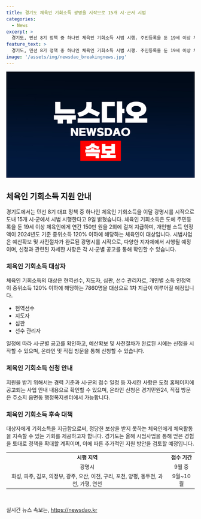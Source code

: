 ```yaml
---
title: 경기도 체육인 기회소득 광명을 시작으로 15개 시·군서 시범
categories:
  - News
excerpt: >
  경기도, 민선 8기 정책 중 하나인 체육인 기회소득 시범 시행. 주민등록을 둔 19세 이상 체육인에게 연간 150만 원을 2회에 걸쳐 지급. 중위소득 120% 이하의 7860명 대상. 광명시에서 22일부터 접수 시작, 다른 시·군은 9월부터 접수 예정. 시행 후 자체 분석을 통해 확대 방안 검토 예정.
feature_text: >
  경기도, 민선 8기 정책 중 하나인 체육인 기회소득 시범 시행. 주민등록을 둔 19세 이상 체육인에게 연간 150만 원을 2회에 걸쳐 지급. 중위소득 120% 이하의 7860명 대상. 광명시에서 22일부터 접수 시작, 다른 시·군은 9월부터 접수 예정. 시행 후 자체 분석을 통해 확대 방안 검토 예정.
image: '/assets/img/newsdao_breakingnews.jpg'
---
```


<p><img src="/assets/img/newsdao_breakingnews.jpg" alt="bookingtag 속보" /></p>

<h2 data-ke-size="size26">체육인 기회소득 지원 안내</h2>

<p data-ke-size="size16">경기도에서는 민선 8기 대표 정책 중 하나인 체육인 기회소득을 이달 광명시를 시작으로 도내 15개 시·군에서 시범 시행한다고 9일 밝혔습니다. 체육인 기회소득은 도에 주민등록을 둔 19세 이상 체육인에게 연간 150만 원을 2회에 걸쳐 지급하며, 개인별 소득 인정액이 2024년도 기준 중위소득 120% 이하에 해당하는 체육인이 대상입니다. 시범사업은 예산확보 및 사전절차가 완료된 광명시를 시작으로, 다양한 지자체에서 시행될 예정이며, 신청과 관련된 자세한 사항은 각 시·군별 공고를 통해 확인할 수 있습니다.</p>

<h3>체육인 기회소득 대상자</h3>

<p data-ke-size="size16">체육인 기회소득의 대상은 현역선수, 지도자, 심판, 선수 관리자로, 개인별 소득 인정액이 중위소득 120% 이하에 해당하는 7860명을 대상으로 1차 지급이 이루어질 예정입니다.</p>

<ul>
  <li>현역선수</li>
  <li>지도자</li>
  <li>심판</li>
  <li>선수 관리자</li>
</ul>

<p data-ke-size="size16">일정에 따라 시·군별 공고를 확인하고, 예산확보 및 사전절차가 완료된 시에는 신청을 시작할 수 있으며, 온라인 및 직접 방문을 통해 신청할 수 있습니다.</p>

<h3>체육인 기회소득 신청 안내</h3>

<p data-ke-size="size16">지원을 받기 위해서는 경력 기준과 시·군의 접수 일정 등 자세한 사항은 도청 홈페이지에 공고되는 사업 안내 내용으로 확인할 수 있으며, 온라인 신청은 경기민원24, 직접 방문은 주소지 읍면동 행정복지센터에서 가능합니다.</p>

<h3>체육인 기회소득 후속 대책</h3>

<p data-ke-size="size16">대상자에게 기회소득을 지급함으로써, 정당한 보상을 받지 못하는 체육인에게 체육활동을 지속할 수 있는 기회를 제공하고자 합니다. 경기도는 올해 시범사업을 통해 얻은 경험을 토대로 정책을 확대할 계획이며, 이에 따른 추가적인 지원 방안을 검토할 예정입니다.</p>

<table>
    <tr>
        <td style="text-align: center; height: 17px;"><b>시행 지역</b></td>
        <td style="text-align: center; height: 17px;"><b>접수 기간</b></td>
    </tr>
    <tr>
        <td style="text-align: center; height: 17px;">광명시</td>
        <td style="text-align: center; height: 17px;">9월 중</td>
    </tr>
    <tr>
        <td style="text-align: center; height: 17px;">화성, 파주, 김포, 의정부, 광주, 오산, 이천, 구리, 포천, 양평, 동두천, 과천, 가평, 연천</td>
        <td style="text-align: center; height: 17px;">9월~10월</td>
    </tr>
</table>

<p data-ke-size="size16">&nbsp;</p>
실시간 뉴스 속보는, <a href="https://newsdao.kr" rel="dofollow">https://newsdao.kr</a>


